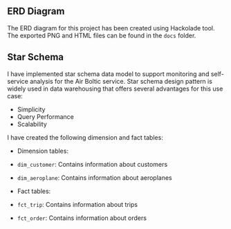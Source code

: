 ## **ERD Diagram**
The ERD diagram for this project has been created using Hackolade tool. The exported PNG and HTML files can be found in the `docs` folder.

## **Star Schema**
I have implemented star schema data model to support monitoring and self-service analysis for the Air Boltic service. Star schema design pattern is widely used in data warehousing that offers several advantages for this use case:
- Simplicity
- Query Performance
- Scalability

I have created the following dimension and fact tables:

- Dimension tables:
- `dim_customer`: Contains information about customers
- `dim_aeroplane`: Contains information about aeroplanes

- Fact tables:
- `fct_trip`: Contains information about trips
- `fct_order`: Contains information about orders
